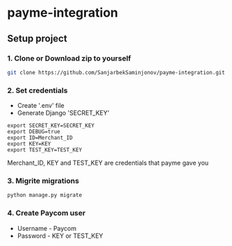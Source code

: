 # payme-integration

## Setup project

### 1. Clone or Download zip to yourself

```sh
git clone https://github.com/SanjarbekSaminjonov/payme-integration.git
```

### 2. Set credentials

- Create '.env' file
- Generate Django 'SECRET_KEY'

```environs
export SECRET_KEY=SECRET_KEY
export DEBUG=true
export ID=Merchant_ID
export KEY=KEY
export TEST_KEY=TEST_KEY
```

Merchant_ID, KEY and TEST_KEY are credentials that payme gave you

### 3. Migrite migrations

```Python
python manage.py migrate
```

### 4. Create Paycom user

- Username - Paycom
- Password - KEY or TEST_KEY
